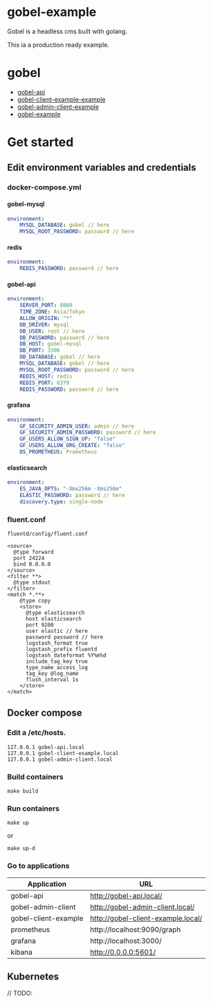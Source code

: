 # gobel-example
Gobel is a headless cms built with golang. 

This ia a production ready example.

# gobel
- [gobel-api](https://github.com/bmf-san/gobel-api)
- [gobel-client-example-example](https://github.com/bmf-san/gobel-client-example-example)
- [gobel-admin-client-example](https://github.com/bmf-san/gobel-admin-client-example)
- [gobel-example](https://github.com/bmf-san/gobel-example)

# Get started
## Edit environment variables and credentials
### docker-compose.yml
#### gobel-mysql
```yml
environment: 
    MYSQL_DATABASE: gobel // here
    MYSQL_ROOT_PASSWORD: password // here
```

#### redis
```yml
environment: 
    REDIS_PASSWORD: password // here
```

#### gobel-api
```yml
environment: 
    SERVER_PORT: 8080
    TIME_ZONE: Asia/Tokyo
    ALLOW_ORIGIN: "*"
    DB_DRIVER: mysql
    DB_USER: root // here
    DB_PASSWORD: password // here
    DB_HOST: gobel-mysql
    DB_PORT: 3306
    DB_DATABASE: gobel // here
    MYSQL_DATABASE: gobel // here
    MYSQL_ROOT_PASSWORD: password // here
    REDIS_HOST: redis
    REDIS_PORT: 6379
    REDIS_PASSWORD: password // here
```

#### grafana
```yml
environment: 
    GF_SECURITY_ADMIN_USER: admin // here
    GF_SECURITY_ADMIN_PASSWORD: password // here
    GF_USERS_ALLOW_SIGN_UP: "false"
    GF_USERS_ALLOW_ORG_CREATE: "false"
    DS_PROMETHEUS: Prometheus
```

#### elasticsearch
```yml
environment:
    ES_JAVA_OPTS: "-Xmx256m -Xms256m"
    ELASTIC_PASSWORD: password // here
    discovery.type: single-node
```

### fluent.conf
`fluentd/config/fluent.conf`

```
<source>
  @type forward
  port 24224
  bind 0.0.0.0
</source>
<filter **>
  @type stdout
</filter>
<match *.**>
    @type copy
    <store>
      @type elasticsearch
      host elasticsearch
      port 9200
      user elastic // here
      password password // here
      logstash_format true
      logstash_prefix fluentd
      logstash_dateformat %Y%m%d
      include_tag_key true
      type_name access_log
      tag_key @log_name
      flush_interval 1s
    </store>
</match>
```

## Docker compose
### Edit a /etc/hosts.
```
127.0.0.1 gobel-api.local
127.0.0.1 gobel-client-example.local
127.0.0.1 gobel-admin-client.local
```

### Build containers
```
make build
```

### Run containers
```
make up
```

or

```
make up-d
```

### Go to applications
|     Application      |                URL                 |
| -------------------- | ---------------------------------- |
| gobel-api            | http://gobel-api.local/            |
| gobel-admin-client   | http://gobel-admin-client.local/   |
| gobel-client-example | http://gobel-client-example.local/ |
| prometheus           | http://localhost:9090/graph        |
| grafana              | http://localhost:3000/             |
| kibana               | http://0.0.0.0:5601/               |

## Kubernetes
// TODO:
